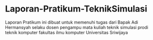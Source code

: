 # Laporan-Pratikum-TeknikSimulasi
Laporan Pratikum ini dibuat untuk memenuhi tugas dari Bapak Adi Hermansyah selaku dosen pengampu mata kuliah teknik simulasi prodi teknik komputer fakultas ilmu komputer Universitas Sriwijaya
